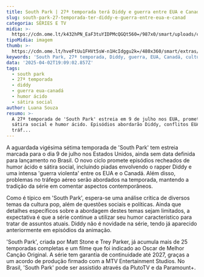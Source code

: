 ```yaml
---
title: South Park | 27ª temporada terá Diddy e guerra entre EUA e Canadá
slug: south-park-27-temporada-ter-diddy-e-guerra-entre-eua-e-canad
categoria: SÉRIES E TV
midia: >-
  https://cdn.ome.lt/k432hPN_EaF3tuYIDPMcQGQt560=/987x0/smart/uploads/conteudo/fotos/02_L2qUwna.jpg
tipoMidia: imagem
thumb: >-
  https://cdn.ome.lt/hveFtUu1FHVt5sW-n1HcIdggu2k=/480x360/smart/extras/conteudos/Captura_de_tela_2025-04-02_151404.png
keywords: 'South Park, 27ª temporada, Diddy, guerra, EUA, Canadá, cultura pop'
data: '2025-04-02T19:09:02.857Z'
tags:
  - south park
  - 27ª temporada
  - diddy
  - guerra eua-canadá
  - humor ácido
  - sátira social
author: Luana Souza
resumo: >-
  A 27ª temporada de 'South Park' estreia em 9 de julho nos EUA, prometendo
  sátira social e humor ácido. Episódios abordarão Diddy, conflitos EUA-Canadá e
  tráf...
---
```


A aguardada vigésima sétima temporada de 'South Park' tem estreia marcada para o dia 9 de julho nos Estados Unidos, ainda sem data definida para lançamento no Brasil. O novo ciclo promete episódios recheados de humor ácido e sátira social, incluindo piadas envolvendo o rapper Diddy e uma intensa 'guerra violenta' entre os EUA e o Canadá. Além disso, problemas no tráfego aéreo serão abordados na temporada, mantendo a tradição da série em comentar aspectos contemporâneos.

Como é típico em 'South Park', espera-se uma análise crítica de diversos temas da cultura pop, além de questões sociais e políticas. Ainda que detalhes específicos sobre a abordagem destes temas sejam limitados, a expectativa é que a série continue a utilizar seu humor característico para tratar de assuntos atuais. Diddy não é novidade na série, tendo já aparecido anteriormente em episódios da animação.

'South Park', criada por Matt Stone e Trey Parker, já acumula mais de 25 temporadas completas e um filme que foi indicado ao Oscar de Melhor Canção Original. A série tem garantia de continuidade até 2027, graças a um acordo de produção firmado com a MTV Entertainment Studios. No Brasil, 'South Park' pode ser assistido através da PlutoTV e da Paramount+.

